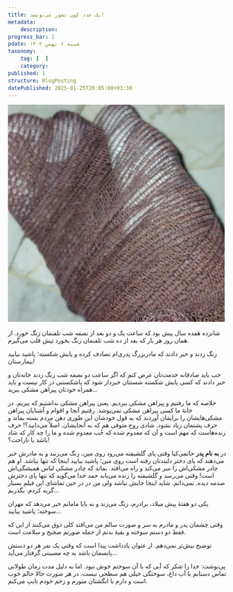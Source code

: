 ```yaml
---
title: یک عدد کون نشور می‌نویسد!
metadata:
    description:
progress_bar: 1
pdate: شنبه ۶ بهمن ۱۴۰۳
taxonomy:
    tag: [  ]
    category:
published: 1
structure: BlogPosting
datePublished: 2025-01-25T20:05:00+03:30
---
```

![ تصویر دست سوخته و باند پیچی شده من ](my-hand.webp)

شانزده هفده سال پیش بود که ساعت یک و دو بعد از نصفه شب تلفنمان زنگ خورد. از همان روز هر بار که بعد از ده شب تلفنمان زنگ بخورد تپش قلب می‌گیرم.

زنگ زدند و خبر دادند که مادربزرگ پدری‌ام تصادف کرده و پایش شکسته؛ پاشید بیایید بیمارستان! 

خب باید صادقانه خدمت‌تان عرض کنم که اگر ساعت دو نصفه شب زنگ زدند خانه‌تان و خبر دادند که کسی پایش شکسته شستتان خبردار شود که پاشکستنی در کار نیست و باید همراه خودتان پیراهن مشکی ببرید…

خلاصه که ما رفتیم و پیراهن مشکی نبردیم. یعنی پیراهن مشکی نداشتیم که ببریم. در خانهٔ ما کسی پیراهن مشکی نمی‌پوشد. رفتیم آنجا و اقوام و آشنایان پیراهن مشکی‌هایشان را برایمان آوردند که به قول خودشان این طوری دهن مردم بسته بماند و حرف پشتمان زیاد نشود. شادی روح متوفی هم که به آنجایشان. اصلاً می‌دانید؟! حرف زنده‌هاست که مهم است و آن که معدوم شده که خُب معدوم شده و ما را چه کار که شاد باشد یا ناراحت؟!

در **به نام پدر** حاتمی‌کیا وقتی پای گلشیفته می‌رود روی مین، زنگ می‌زنند و به مادرش خبر می‌دهند که پای دختر دلبندتان رفته است روی مین؛ پاشید بیایید اینجا که تنها نباشد. او هم چادر مشکی‌اش را سر می‌کند و راه می‌افتد. بماند که چادر مشکی لباس همیشگی‌اش است! وقتی می‌رسد و گلشیفته را زنده می‌یابد حمد خدا می‌گوید که تنها پای دخترش صدمه دیده. نمی‌دانم. شاید اینجا جایش نباشد ولی من در در حین تماشای این فیلم بسیار گریه کردم. بگذریم…

یکی دو هفتهٔ پیش میلاد، برادرم، زنگ می‌زند و به بابا مامانم خبر می‌دهد که مهران سوخته؛ پاشید بیایید…

وقتی چشمان پدر و مادرم به سر و صورت سالم من می‌افتد کلی ذوق می‌کنند از این که فقط دو دستم سوخته و بقیهٔ بدنم از جمله صورتم صحیح و سلامت است.

توضیح بیش‌تر نمی‌دهم. از عنوان یادداشت پیدا است که وقتی یک نفر هر دو دستش پانسمان باشد به چه مصیبتی گرفتار می‌آید…

پی‌نوشت: خدا را شکر که آبی که با آن سوختم جوش نبود. اما به دلیل مدت زمان طولانی تماس دستانم با آب داغ، سوختگی خیلی هم سطحی نیست. در هر صورت حالا حالم خوب است و دارم با انگشتان  متورم و زخم خودم تایپ می‌کنم.